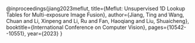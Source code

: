 @inproceedings{jiang2023meflut,
  title={Meflut: Unsupervised 1D Lookup Tables for Multi-exposure Image Fusion},
  author={Jiang, Ting and Wang, Chuan and Li, Xinpeng and Li, Ru and Fan, Haoqiang and Liu, Shuaicheng},
  booktitle={International Conference on Computer Vision},
  pages={10542--10551},
  year={2023}
}
